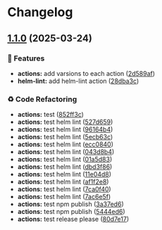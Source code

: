 # Changelog

## [1.1.0](https://github.com/MapColonies/actions/compare/helm-lint-v1.0.0...helm-lint-v1.1.0) (2025-03-24)


### 🎉 Features

* **actions:** add varsions to each action ([2d589af](https://github.com/MapColonies/actions/commit/2d589af3406a8b5fe203f7ff26dce495867de7a8))
* **helm-lint:** add helm-lint action ([28dba3c](https://github.com/MapColonies/actions/commit/28dba3cf5fe079ab255f9847b0a2dbfa702a038f))


### ♻️ Code Refactoring

* **actions:** test ([852ff3c](https://github.com/MapColonies/actions/commit/852ff3c5a09c63d6829ab795f4c1fd41c3e01b6c))
* **actions:** test helm lint ([527d659](https://github.com/MapColonies/actions/commit/527d659bf3fb535a61c4e4ad5973997cb4ed1e3f))
* **actions:** test helm lint ([96164b4](https://github.com/MapColonies/actions/commit/96164b4c7eab67ff887f60520aabe298d7713c81))
* **actions:** test helm lint ([5ecb63c](https://github.com/MapColonies/actions/commit/5ecb63c1387b5b1c8ded6227dba223628c7a59a9))
* **actions:** test helm lint ([ecc0840](https://github.com/MapColonies/actions/commit/ecc0840aff2030666e8b7358ba82314859895a85))
* **actions:** test helm lint ([043d8b4](https://github.com/MapColonies/actions/commit/043d8b41c11ddfb9ee311b85c50800b963278930))
* **actions:** test helm lint ([01a5d83](https://github.com/MapColonies/actions/commit/01a5d837464a345be076cc3db6e2bf53dec893be))
* **actions:** test helm lint ([dbd3f86](https://github.com/MapColonies/actions/commit/dbd3f8622f0becdc4b4071541f4c5ae707db5682))
* **actions:** test helm lint ([11e04d8](https://github.com/MapColonies/actions/commit/11e04d87c9fcfd83cd57b34465bb5272f147cd8d))
* **actions:** test helm lint ([af1f2e8](https://github.com/MapColonies/actions/commit/af1f2e881f0e25644e277e315055e158e7389170))
* **actions:** test helm lint ([7ca0f40](https://github.com/MapColonies/actions/commit/7ca0f40e739fe643898f3173d916efa5bc5d1350))
* **actions:** test helm lint ([7ac6e5f](https://github.com/MapColonies/actions/commit/7ac6e5fc7d27b4a4bb7ce1e532bbd9e798879af0))
* **actions:** test npm publish ([3a37ed6](https://github.com/MapColonies/actions/commit/3a37ed68f01d65ebc30df18581795fdbff2372aa))
* **actions:** test npm publish ([5444ed6](https://github.com/MapColonies/actions/commit/5444ed6dc1209344b90d9b5dbf683b27734eeaec))
* **actions:** test release please ([80d7e17](https://github.com/MapColonies/actions/commit/80d7e177a29b2e72789eb6aab18f7e1a03ad4948))
